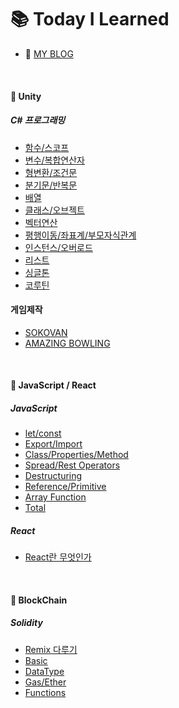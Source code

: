 # :books: Today I Learned

- :memo: [MY BLOG](https://juhuyunjjung.tistory.com/)

<br>

#### :pushpin: Unity
##### C# 프로그래밍
- [함수/스코프](https://github.com/JuRyunn/TIL/blob/main/Unity/220710_%ED%95%A8%EC%88%98%26%EC%8A%A4%EC%BD%94%ED%94%84.md)
- [변수/복합연산자](https://github.com/JuRyunn/TIL/blob/main/Unity/220710_%EB%B3%80%EC%88%98%26%EB%B3%B5%ED%95%A9%EC%97%B0%EC%82%B0%EC%9E%90.md)
- [형변환/조건문](https://github.com/JuRyunn/TIL/blob/main/Unity/220711_%ED%98%95%EB%B3%80%ED%99%98%26%EC%A1%B0%EA%B1%B4%EB%AC%B8.md)
- [분기문/반복문](https://github.com/JuRyunn/TIL/blob/main/Unity/220711_%EB%B6%84%EA%B8%B0%EB%AC%B8%26%EB%B0%98%EB%B3%B5%EB%AC%B8.md)
- [배열](https://github.com/JuRyunn/TIL/blob/main/Unity/220711_%EB%B0%B0%EC%97%B4.md)
- [클래스/오브젝트](https://github.com/JuRyunn/TIL/blob/main/Unity/220711_%ED%81%B4%EB%9E%98%EC%8A%A4&%EC%98%A4%EB%B8%8C%EC%A0%9D%ED%8A%B8.md)
- [벡터연산](https://github.com/JuRyunn/TIL/blob/main/Unity/220715_%EB%B2%A1%ED%84%B0%EC%97%B0%EC%82%B0.md)
- [평행이동/좌표계/부모자식관계](https://github.com/JuRyunn/TIL/blob/main/Unity/220715_%EC%A2%8C%ED%91%9C%2B%EB%B6%80%EB%AA%A8%EC%9E%90%EC%8B%9D%EA%B4%80%EA%B3%84.md)
- [인스턴스/오버로드](https://github.com/JuRyunn/TIL/blob/main/Unity/220718_%EC%9D%B8%EC%8A%A4%ED%84%B4%EC%8A%A4%26%EC%98%A4%EB%B2%84%EB%A1%9C%EB%93%9C.md)
- [리스트](https://github.com/JuRyunn/TIL/blob/main/Unity/220718_%EB%A6%AC%EC%8A%A4%ED%8A%B8.md)
- [싱글톤](https://github.com/JuRyunn/TIL/blob/main/Unity/220719_%EC%8B%B1%EA%B8%80%ED%86%A4.md)
- [코루틴](https://github.com/JuRyunn/TIL/blob/main/Unity/220719_%EC%BD%94%EB%A3%A8%ED%8B%B4.md)

#### 게임제작
- [SOKOVAN](https://github.com/JuRyunn/Sokovan)
- [AMAZING BOWLING](https://github.com/JuRyunn/Amazing-Bowling)


<br>

#### :pushpin: JavaScript / React
##### JavaScript
- [let/const](https://github.com/JuRyunn/TIL/blob/main/JavaScript/let&const.md)
- [Export/Import](https://github.com/JuRyunn/TIL/blob/main/JavaScript/Exports&Imports.md)
- [Class/Properties/Method](https://github.com/JuRyunn/TIL/blob/main/JavaScript/Class&Method.md)
- [Spread/Rest Operators](https://github.com/JuRyunn/TIL/blob/main/JavaScript/Spread&Rest.md)
- [Destructuring](https://github.com/JuRyunn/TIL/blob/main/JavaScript/Destructuring.md)
- [Reference/Primitive](https://github.com/JuRyunn/TIL/blob/main/JavaScript/Reference%26Primitive.md)
- [Array Function](https://github.com/JuRyunn/TIL/blob/main/JavaScript/ArrayFunction.md)
- [Total](https://github.com/JuRyunn/TIL/blob/main/JavaScript/Totalize.md)

##### React 
- [React란 무엇인가](https://github.com/JuRyunn/TIL/blob/main/React/React%EB%9E%80%20%EB%AC%B4%EC%97%87%EC%9D%B8%EA%B0%80.md) 

<br>

#### :pushpin: BlockChain
##### Solidity 
- [Remix 다루기](https://juhuyunjjung.tistory.com/228)
- [Basic](https://github.com/JuRyunn/TIL/blob/main/Solidity/Day1.md)
- [DataType](https://github.com/JuRyunn/TIL/blob/main/Solidity/DataType.md)
- [Gas/Ether](https://github.com/JuRyunn/TIL/blob/main/Solidity/gas%26ether.md)
- [Functions](https://github.com/JuRyunn/TIL/blob/main/Solidity/function.md)


